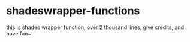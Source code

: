 # shadeswrapper-functions

this is shades wrapper function, over 2 thousand lines, give credits, and have fun~  
